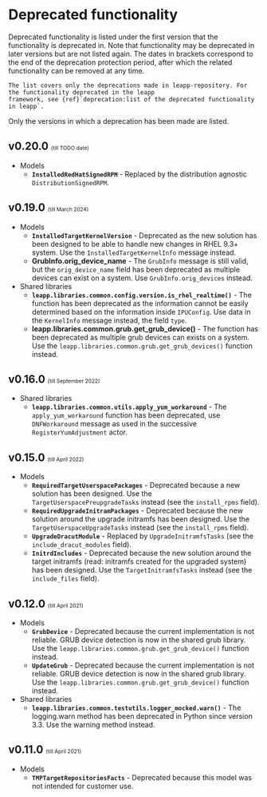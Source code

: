 # Deprecated functionality
Deprecated functionality is listed under the first version that the functionality
is deprecated in. Note that functionality may be deprecated in later versions
but are not listed again.
The dates in brackets correspond to the end of the deprecation protection period,
after which the related functionality can be removed at any time.

```{note}
The list covers only the deprecations made in leapp-repository. For the functionality deprecated in the leapp
framework, see {ref}`deprecation:list of the deprecated functionality in leapp`.
```

Only the versions in which a deprecation has been made are listed.

## v0.20.0 <span style="font-size:0.5em; font-weight:normal">(till TODO date)</span>
- Models
  - **`InstalledRedHatSignedRPM`** - Replaced by the distribution agnostic `DistributionSignedRPM`.

## v0.19.0 <span style="font-size:0.5em; font-weight:normal">(till March 2024)</span>
- Models
  - **`InstalledTargetKernelVersion`** - Deprecated as the new solution has been designed to be able to handle new changes in RHEL 9.3+ system. Use the `InstalledTargetKernelInfo` message instead.
  - **GrubInfo.orig_device_name** - The `GrubInfo` message is still valid, but the `orig_device_name` field has been deprecated as multiple devices can exist on a system. Use `GrubInfo.orig_devices` instead.
- Shared libraries
  - **`leapp.libraries.common.config.version.is_rhel_realtime()`** - The function has been deprecated as the information cannot be easily determined based on the information inside `IPUConfig`. Use data in the `KernelInfo` message instead, the field `type`.
  - **leapp.libraries.common.grub.get_grub_device()** - The function has been deprecated as multiple grub devices can exists on a system. Use the `leapp.libraries.common.grub.get_grub_devices()` function instead.

## v0.16.0 <span style="font-size:0.5em; font-weight:normal">(till September 2022)</span>
- Shared libraries
    - **`leapp.libraries.common.utils.apply_yum_workaround`** - The `apply_yum_workaround` function has been deprecated, use `DNFWorkaround` message as used in the successive `RegisterYumAdjustment` actor.

## v0.15.0 <span style="font-size:0.5em; font-weight:normal">(till April 2022)</span>
- Models
  - **`RequiredTargetUserspacePackages`** - Deprecated because a new solution has been designed. Use the `TargetUserspacePreupgradeTasks` instead (see the `install_rpms` field).
  - **`RequiredUpgradeInitramPackages`** - Deprecated because the new solution around the upgrade initramfs has been designed. Use the `TargetUserspaceUpgradeTasks` instead (see the `install_rpms` field).
  - **`UpgradeDracutModule`** - Replaced by `UpgradeInitramfsTasks` (see the `include_dracut_modules` field).
  - **`InitrdIncludes`** - Deprecated because the new solution around the target initramfs (read: initramfs created for the upgraded system) has been designed. Use the `TargetInitramfsTasks` instead (see the `include_files` field).

## v0.12.0  <span style="font-size:0.5em; font-weight:normal">(till April  2021)</span>
- Models
   - **`GrubDevice`** - Deprecated because the current implementation is not reliable. GRUB device detection is now in the shared grub library. Use the `leapp.libraries.common.grub.get_grub_device()` function instead.
   - **`UpdateGrub`** - Deprecated because the current implementation is not reliable. GRUB device detection is now in the shared grub library. Use the `leapp.libraries.common.grub.get_grub_device()` function instead.
- Shared libraries
   - **`leapp.libraries.common.testutils.logger_mocked.warn()`** - The logging.warn method has been deprecated in Python since version  3.3. Use the warning method instead.

## v0.11.0 <span style="font-size:0.5em; font-weight:normal">(till April  2021)</span>
- Models
   - **`TMPTargetRepositoriesFacts`** - Deprecated because this model was not intended for customer use.



